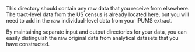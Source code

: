 This directory should contain any raw data that you receive from elsewhere. The tract-level data from the US census is already located here, but you will need to add in the raw individual-level data from your IPUMS extract.

By maintaining separate input and output directories for your data, you can easily distinguish the raw original data from analytical datasets that you have constructed.
